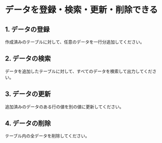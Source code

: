 # データを登録・検索・更新・削除できる

## 1. データの登録

作成済みのテーブルに対して、任意のデータを一行分追加してください。

## 2. データの検索

データを追加したテーブルに対して、すべてのデータを検索して出力してください。

## 3. データの更新

追加済みのデータのある行の値を別の値に更新してください。

## 4. データの削除

テーブル内の全データを削除してください。
